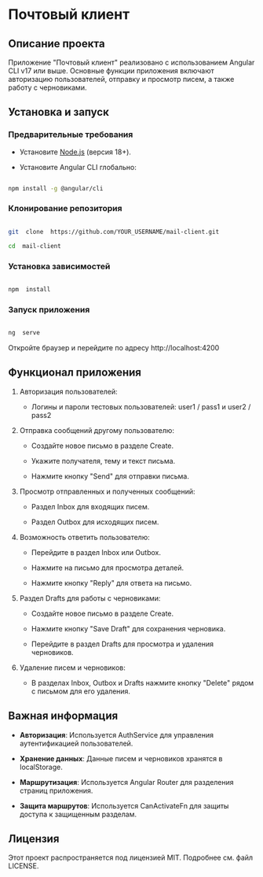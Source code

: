 
# Почтовый клиент

  

## Описание проекта

Приложение "Почтовый клиент" реализовано с использованием Angular CLI v17 или выше. Основные функции приложения включают авторизацию пользователей, отправку и просмотр писем, а также работу с черновиками.

  

## Установка и запуск

  

### Предварительные требования

- Установите [Node.js](https://nodejs.org) (версия 18+).

- Установите Angular CLI глобально:

```bash

npm install -g @angular/cli

```

  

### Клонирование репозитория

```bash

git  clone  https://github.com/YOUR_USERNAME/mail-client.git

cd  mail-client

```

  

### Установка зависимостей

```bash

npm  install

```

  

### Запуск приложения

```bash

ng  serve

```

Откройте браузер и перейдите по адресу http://localhost:4200

  

## Функционал приложения

1. Авторизация пользователей:

	- Логины и пароли тестовых пользователей: user1 / pass1 и user2 / pass2

2. Отправка сообщений другому пользователю:

	- Создайте новое письмо в разделе Create.

	- Укажите получателя, тему и текст письма.

	- Нажмите кнопку "Send" для отправки письма.

3. Просмотр отправленных и полученных сообщений:

	- Раздел Inbox для входящих писем.

	- Раздел Outbox для исходящих писем.

4. Возможность ответить пользователю:

	- Перейдите в раздел Inbox или Outbox.

	- Нажмите на письмо для просмотра деталей.

	- Нажмите кнопку "Reply" для ответа на письмо.

5. Раздел Drafts для работы с черновиками:

	- Создайте новое письмо в разделе Create.

	- Нажмите кнопку "Save Draft" для сохранения черновика.

	- Перейдите в раздел Drafts для просмотра и удаления черновиков.

6. Удаление писем и черновиков:

	- В разделах Inbox, Outbox и Drafts нажмите кнопку "Delete" рядом с письмом для его удаления.

  

## Важная информация

- **Авторизация**: Используется AuthService для управления аутентификацией пользователей.

- **Хранение данных**: Данные писем и черновиков хранятся в localStorage.

- **Маршрутизация**: Используется Angular Router для разделения страниц приложения.

- **Защита маршрутов**: Используется CanActivateFn для защиты доступа к защищенным разделам.

  

## Лицензия

Этот проект распространяется под лицензией MIT. Подробнее см. файл LICENSE.
